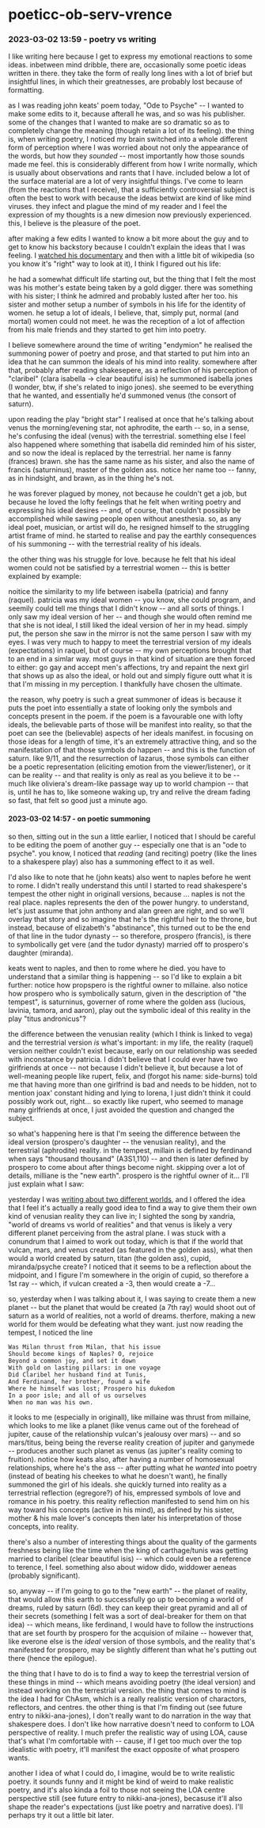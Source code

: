 # poeticc-ob-serv-vrence

### 2023-03-02 13:59 - poetry vs writing

I like writing here because I get to express my emotional reactions to some ideas. inbetween mind dribble, there are, occasionally some poetic ideas written in there. they take the form of really long lines with a lot of brief but insightful lines, in which their greatnesses, are probably lost because of formatting.

as I was reading john keats' poem today, "Ode to Psyche" -- I wanted to make some edits to it, because afterall he was, and so was his publisher. some of the changes that I wanted to make are so dramatic so as to completely change the meaning (though retain a lot of its feeling). the thing is, when writing poetry, I noticed my brain switched into a whole different form of perception where I was worried about not only the appearance of the words, but how they *sounded* -- most importantly how those sounds made me feel. this is considerably different from how I write normally, which is usually about observations and rants that I have. included below a lot of the surface material are a lot of very insightful things. I've come to learn (from the reactions that I receive), that a sufficiently controversial subject is often the best to work with because the ideas betwixt are kind of like mind viruses. they infect and plague the mind of my reader and I feel the expression of my thoughts is a new dimesion now previously experienced. this, I believe is the pleasure of the poet.

after making a few edits I wanted to know a bit more about the guy and to get to know his backstory because I couldn't explain the ideas that I was feeling. I [watched his documentary](https://youtu.be/xtsZ79kt4Iw) and then with a little bit of wikipedia (so you know it's "right" way to look at it), I think I figured out his life:

he had a somewhat difficult life starting out, but the thing that I felt the most was his mother's estate being taken by a gold digger. there was something with his sister; I think he admired and probably lusted after her too. his sister and mother setup a number of symbols in his life for the identity of women. he setup a lot of ideals, I believe, that, simply put, normal (and mortal) women could not meet. he was the reception of a lot of affection from his male friends and they started to get him into poetry.

I believe somewhere around the time of writing "endymion" he realised the summoning power of poetry and prose, and that started to put him into an idea that he can summon the ideals of his mind into reality. somewhere after that, probably after reading shakesepere, as a reflection of his perception of "claribel" (clara isabella -> clear beautiful isis) he summoned isabella jones (I wonder, btw, if she's related to inigo jones). she seemed to be everything that he wanted, and essentially he'd summoned venus (the consort of saturn).

upon reading the play "bright star" I realised at once that he's talking about venus the morning/evening star, not aphrodite, the earth -- so, in a sense, he's confusing the ideal (venus) with the terrestrial. something else I feel also happened where something that isabella did reminded him of his sister, and so now the ideal is replaced by the terrestrial. her name is fanny (frances) brawn. she has the same name as his sister, and also the name of francis (saturninus), master of the golden ass. notice her name too -- fanny, as in hindsight, and brawn, as in the thing he's not.

he was forever plagued by money, not because he couldn't get a job, but because he loved the lofty feelings that he felt when writing poetry and expressing his ideal desires -- and, of course, that couldn't possibly be accomplished while sawing people open without anesthesia. so, as any ideal poet, musician, or artist will do, he resigned himself to the struggling artist frame of mind. he started to realise and pay the earthly consequences of his summoning -- with the terrestrial reality of his ideals.

the other thing was his struggle for love. because he felt that his ideal women could not be satisfied by a terrestrial women -- this is better explained by example:

noitice the similarity to my life between isabella (patricia) and fanny (raquel). patricia was my ideal women -- you know, she could program, and seemily could tell me things that I didn't know -- and all sorts of things. I only saw my ideal version of her -- and though she would often remind me that she is not ideal, I still liked the ideal version of her in my head. simply put, the person she saw in the mirror is not the same person I saw with my eyes. I was very much to happy to meet the terrestrial version of my ideals (expectations) in raquel, but of course -- my own perceptions brought that to an end in a simlar way. most guys in that kind of situation are then forced to either: go gay and accept men's affections, try and repaint the next girl that shows up as also the ideal, or hold out and simply figure outt what it is that I'm missing in my perception. I thankfully have chosen the ultimate.

the reason, why poetry is such a great summoner of ideas is because it puts the poet into essentially a state of looking only the symbols and concepts present in the poem. if the poem is a favourable one with lofty ideals, the believable parts of those will be manifest into reality, so that the poet can see the (believable) aspects of her ideals manifest. in focusing on those ideas for a length of time, it's an extremely attractive thing, and so the manifestation of that those symbols do happen -- and this is the function of saturn. like 9/11, and the resurrection of lazarus, those symbols can either be a poetic representation (eliciting emotion from the viewer/listener), or it can be reality -- and that reality is only as real as you believe it to be -- much like oliviera's dream-like passage way up to world champion -- that is, until he has to, like someone waking up, try and relive the dream fading so fast, that felt so good just a minute ago.

#### 2023-03-02 14:57 - on poetic summoning

so then, sitting out in the sun a little earlier, I noticed that I should be careful to be editing the poem of another guy -- especially one that is an "ode to psyche". you know, I noticed that *reading* (and reciting) poetry (like the lines to a shakespere play) also has a summoning effect to it as well.

I'd also like to note that he (john keats) also went to naples before he went to rome. I didn't really understand this until I started to read shakespere's tempest the other night in originall versions, because ... naples is not the real place. naples represents the den of the power hungry. to understand, let's just assume that john anthony and alan green are right, and so we'll overlay that story and so imagine that he's the rightful heir to the throne, but instead, because of elizabeth's "abstinance", this turned out to be the end of that line in the tudor dynasty -- so therefore, prospero (francis), is there to symbolically get vere (and the tudor dynasty) married off to prospero's daughter (miranda).

keats went to naples, and then to rome where he died. you have to understand that a similar thing is happening -- so I'd like to explain a bit further: notice how propspero is the rightful owner to millaine. also notice how prospero who is symbolically saturn, given in the description of "the tempest", is saturninus, governer of rome where the golden ass (lucious, lavinia, tamora, and aaron), play out the symbolic ideal of this reality in the play "titus andronicus"?

the difference between the venusian reality (which I think is linked to vega) and the terrestrial version *is* what's important: in my life, the reality (raquel) version neither couldn't exist because, early on our relationship was seeded with inconstance by patricia. I didn't believe that I could ever have two girlfriends at once -- not because I didn't believe it, but because a lot of well-meaning people like rupert, felix, and (forgot his name: side-burns) told me that having more than one girlfrind is bad and needs to be hidden, not to mention joax' constant hiding and lying to lorena, I just didn't think it could possibly work out, right... so exactly like rupert, who seemed to manage many girlfriends at once, I just avoided the question and changed the subject.

so what's happening here is that I'm seeing the difference between the ideal version (prospero's daughter -- the venusian reality), and the terrestrial (aphrodite) reality. in the tempest, millain is defined by ferdinand when says "thousand thousand" (A3S1,110) -- and then is later defined by prospero to come about after things become night. skipping over a lot of details, milliane is the "new earth". prospero is the rightful owner of it... I'll just explain what I saw:

yesterday I was [writing about two different worlds](/string-board.md#2023-03-01-1231---two-worlds), and I offered the idea that I feel it's actually a really good idea to find a way to give them their own kind of venusian reality they can live in; I sighted the song by xandria, "world of dreams vs world of realities" and that venus is likely a very different planet perceiving from the astral plane. I was stuck with a conundrum that I aimed to work out today, which is that if the world that vulcan, mars, and venus created (as featured in the golden ass), what then would a world created by saturn, titan (the golden ass), cupid, miranda/psyche create? I noticed that it seems to be a reflection about the midpoint, and I figure I'm somewhere in the origin of cupid, so therefore a 1st ray -- which, if vulcan created a -3, then would create a -7...

so, yesterday when I was talking about it, I was saying to create them a new planet -- but the planet that would be created (a 7th ray) would shoot out of saturn as a world of realities, not a world of dreams. therfore, making a new world for them would be defeating what they want. just now reading the tempest, I noticed the line

    Was Milan thrust from Milan, that his issue
    Should become kings of Naples? O, rejoice
    Beyond a common joy, and set it down
    With gold on lasting pillars: in one voyage
    Did Claribel her husband find at Tunis,
    And Ferdinand, her brother, found a wife
    Where he himself was lost; Prospero his dukedom
    In a poor isle; and all of us ourselves
    When no man was his own.

it looks to me (especially in originall), like millaine was thrust from millaine, which looks to me like a planet (like venus came out of the forehead of jupiter, cause of the relationship vulcan's jealousy over mars) -- and so mars/titus, being being the reverse reality creation of jupiter and ganymede -- produces another such planet as venus (as jupiter's reality coming to fruition). notice how keats also, after having a number of homosexual relationships, where he's the ass -- after putting what he *wanted* into poetry (instead of beating his cheekes to what he doesn't want), he finally summoned the girl of his ideals. she quickly turned into reality as a terrestrial reflection (egregore?) of his, empressed symbols of love and romance in his poetry. this reality reflection manifested to send him on his way toward his concepts (active in his mind), as defined by his sister, mother & his male lover's concepts then later his interpretation of those concepts, into reality.

there's also a number of interesting things about the quality of the garments freshness being like the time when the king of carthage/tunis was getting married to claribel (clear beautiful isis) -- which could even be a reference to terence, I feel. something also about widow dido, widdower aeneas (probably significant).

so, anyway -- if I'm going to go to the "new earth" -- the planet of reality, that would allow this earth to successfully go up to becoming a world of dreams, ruled by saturn (6d). they can keep their great pyramid and all of their secrets (something I felt was a sort of deal-breaker for them on that idea) -- which means, like ferdinand, I would have to follow the instructions that are set fourth by prospero for the acquision of milaine -- however that, like everone else is the *ideal* version of those symbols, and the reality that's manifested for prospero, may be slightly different than what he's putting out there (hence the epilogue).

the thing that I have to do is to find a way to keep the terrestrial version of these things in mind -- which means avoiding poetry (the ideal version) and instead working on the terrestrial version. the thing that comes to mind is the idea I had for ChAsm, which is a really realistic version of charactors, reflectors, and centres. the other thing is that I'm finding out (see future entry to nikki-ana-jones), I don't really want to do narration in the way that shakespere does. I don't like how narrative doesn't need to conform to LOA perspective of reality. I much prefer the realistic way of using LOA, cause that's what I'm comfortable with -- cause, if I get too much over the top idealistic with poetry, it'll manifest the exact opposite of what prospero wants.

another I idea of what I could do, I imagine, would be to write realistic poetry. it sounds funny and it might be kind of weird to make realistic poetry, and it's also kinda a foil to those not seeing the LOA centre perspective still (see future entry to nikki-ana-jones), becasuse it'll also shape the reader's expectations (just like poetry and narrative does). I'll perhaps try it out a little bit later.
